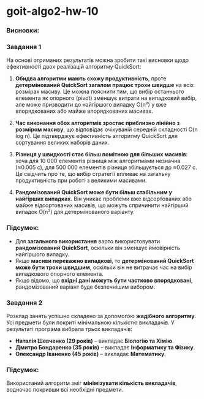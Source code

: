 # goit-algo2-hw-10

### Висновки:

### Завдання 1

На основі отриманих результатів можна зробити такі висновки щодо ефективності двох реалізацій алгоритму QuickSort:

1. **Обидва алгоритми мають схожу продуктивність**, проте **детермінований QuickSort загалом працює трохи швидше** на всіх розмірах масиву. Це можна пояснити тим, що вибір останнього елемента як опорного (pivot) зменшує витрати на випадковий вибір, але може призводити до найгіршого випадку O(n²) у вже впорядкованих або майже впорядкованих масивах.

2. **Час виконання обох алгоритмів зростає приблизно лінійно з розміром масиву**, що відповідає очікуваній середній складності O(n log n). Це підтверджує ефективність алгоритму QuickSort для сортування великих наборів даних.

3. **Різниця у швидкості стає більш помітною для більших масивів**: хоча для 10 000 елементів різниця між алгоритмами незначна (≈0.005 с), для 500 000 елементів різниця збільшується до ≈0.027 с. Це свідчить про те, що вибір стратегії впливає на загальну продуктивність при роботі з великими масивами.

4. **Рандомізований QuickSort може бути більш стабільним у найгірших випадках**. Він уникає проблеми вже відсортованих або майже відсортованих масивів, що можуть спричинити найгірший випадок O(n²) для детермінованого варіанту.

### Підсумок:
- Для **загального використання** варто використовувати **рандомізований QuickSort**, оскільки він зменшує ймовірність найгіршого випадку.
- Якщо **масиви переважно випадкові**, то **детермінований QuickSort може бути трохи швидшим**, оскільки він не витрачає час на вибір випадкового опорного елемента.
- Якщо відомо, що **вхідні дані можуть бути частково впорядковані**, рандомізований варіант буде безпечнішим вибором.




### Завдання 2

Розклад занять успішно складено за допомогою **жадібного алгоритму**. Усі предмети були покриті мінімальною кількістю викладачів. У результаті програма вибрала трьох викладачів:

- **Наталія Шевченко (29 років)** – викладає **Біологію та Хімію**.  
- **Дмитро Бондаренко (35 років)** – викладає **Інформатику та Фізику**.  
- **Олександр Іваненко (45 років)** – викладає **Математику**.  

### Підсумок:
Використаний алгоритм зміг **мінімізувати кількість викладачів**, водночас покривши всі необхідні предмети.  

